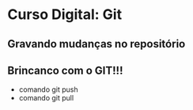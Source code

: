 # Curso Digital: Git

## Gravando mudanças no repositório

## Brincanco com o GIT!!!

* comando git push
* comando git pull
